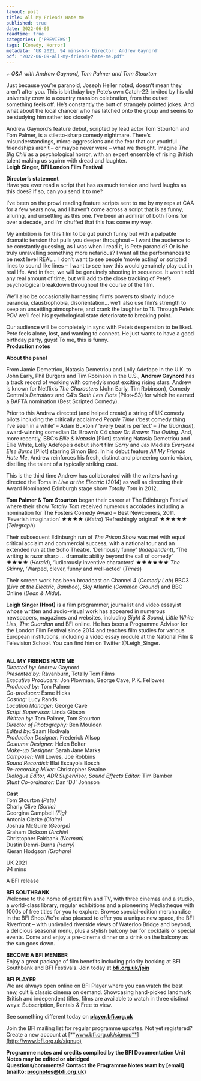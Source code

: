 ```yaml
---
layout: post
title: All My Friends Hate Me
published: true
date: 2022-06-09
readtime: true
categories: ['PREVIEWS']
tags: [Comedy, Horror]
metadata: 'UK 2021, 94 mins<br> Director: Andrew Gaynord'
pdf: '2022-06-09-all-my-friends-hate-me.pdf'
---
```


_+ Q&A with Andrew Gaynord, Tom Palmer and Tom Stourton_

Just because you’re paranoid, Joseph Heller noted, doesn’t mean they aren’t after you. This is birthday boy Pete’s own Catch-22: invited by his old university crew to a country mansion celebration, from the outset something feels off. He’s constantly the butt of strangely pointed jokes. And what about the local chancer who has latched onto the group and seems to be studying him rather too closely?

Andrew Gaynord’s feature debut, scripted by lead actor Tom Stourton and Tom Palmer, is a stiletto-sharp comedy nightmare. There’s misunderstandings, micro-aggressions and the fear that our youthful friendships aren’t – or maybe never were – what we thought. Imagine _The Big Chill_ as a psychological horror, with an expert ensemble of rising British talent making us squirm with dread and laughter.<br>
**Leigh Singer, BFI London Film Festival**<br>

**Director’s statement**<br>
Have you ever read a script that has as much tension and hard laughs as this does? If so, can you send it to me?

I’ve been on the prowl reading feature scripts sent to me by my reps at CAA for a few years now, and I haven’t come across a script that is as funny, alluring, and unsettling as this one. I’ve been an admirer of both Toms for over a decade, and I’m chuffed that this has come my way.

My ambition is for this film to be gut punch funny but with a palpable dramatic tension that pulls you deeper throughout – I want the audience to be constantly guessing, as I was when I read it, is Pete paranoid? Or is he truly unravelling something more nefarious? I want all the performances to be next level REAL… I don’t want to see people ‘movie acting’ or scripted lines to sound like lines – I want to see how this would genuinely play out in real life. And in fact, we will be genuinely shooting in sequence. It won’t add any real amount of time, but will add to the close tracking of Pete’s psychological breakdown throughout the course of the film.

We’ll also be occasionally harnessing film’s powers to slowly induce paranoia, claustrophobia, disorientation… we’ll also use film’s strength to seep an unsettling atmosphere, and crank the laughter to 11. Through Pete’s POV we’ll feel his psychological state deteriorate to breaking point.

Our audience will be completely in sync with Pete’s desperation to be liked. Pete feels alone, lost, and wanting to connect. He just wants to have a good birthday party, guys! To me, this is funny.<br>
**Production notes**<br>

**About the panel**

From Jamie Demetriou, Natasia Demetriou and Lolly Adefope in the U.K. to John Early, Phil Burgers and Tim Robinson in the U.S., **Andrew Gaynord** has a track record of working with comedy’s most exciting rising stars. Andrew is known for Netflix’s _The Characters_ (John Early, Tim Robinson), Comedy Central’s _Detroiters_ and C4’s _Stath Lets Flats_ (Pilot+S3) for which he earned a BAFTA nomination (Best Scripted Comedy).

Prior to this Andrew directed (and helped create) a string of UK comedy pilots including the critically acclaimed _People Time_ (‘best comedy thing I’ve seen in a while’ – Adam Buxton / ‘every beat is perfect’ – _The Guardian_), award-winning comedian Dr. Brown’s C4 show _Dr. Brown: The Outing_. And, more recently, BBC’s _Ellie & Natasia_ [Pilot] starring Natasia Demetriou and Ellie White, Lolly Adefope’s debut short film _Sorry_ and Jax Media’s _Everyone Else Burns_ [Pilot] starring Simon Bird. In his debut feature _All My Friends Hate Me_, Andrew reinforces his fresh, distinct and pioneering comic vision, distilling the talent of a typically striking cast. 

This is the third time Andrew has collaborated with the writers having directed the Toms in _Live at the Electric_ (2014) as well as directing their Award Nominated Edinburgh stage show _Totally Tom_ in 2012.

**Tom Palmer & Tom Stourton** began their career at The Edinburgh Festival where their show _Totally Tom_ received numerous accolades including a nomination for The Fosters Comedy Award – Best Newcomers, 2011. ‘Feverish imagination’ ★★★★ (_Metro_) ‘Refreshingly original’ ★★★★★ (_Telegraph_) 

Their subsequent Edinburgh run of _The Prison Show_ was met with equal critical acclaim and commercial success, with a national tour and an extended run at the Soho Theatre. ‘Deliriously funny’ (_Independent_), ‘The writing is razor sharp … dramatic ability beyond the call of comedy’ ★★★★ (_Herald_), ‘ludicrously inventive characters’ ★★★★★★ _The Skinny_, ‘Warped, clever, funny and well-acted’ (_Times_)

Their screen work has been broadcast on Channel 4 (_Comedy Lab_) BBC3 (_Live at the Electric_, _Bamboo_), Sky Atlantic (_Common Ground_) and BBC Online (_Dean 
& Midu_).

**Leigh Singer (Host)** is a film programmer, journalist and video essayist whose written and audio-visual work has appeared in numerous newspapers, magazines and websites, including _Sight & Sound_, _Little White Lies_, _The Guardian_ and BFI online. He has been a Programme Advisor for the London Film Festival since 2014 and teaches film studies for various European institutions, including a video essay module at the National Film & Television School. You can find him on Twitter @Leigh_Singer.<br>
<br>


**ALL MY FRIENDS HATE ME**<br>
_Directed by:_ Andrew Gaynord<br>
_Presented by:_ Ravanburn, Totally Tom Films<br>
_Executive Producers:_ Jon Plowman, George Cave, P.K. Fellowes<br>
_Produced by:_ Tom Palmer<br>
_Co-producer:_ Esme Hicks<br>
_Casting:_ Lucy Rands<br>
_Location Manager:_ George Cave<br>
_Script Supervisor:_ Linda Gibson<br>
_Written by:_ Tom Palmer, Tom Stourton<br>
_Director of Photography:_ Ben Moulden<br>
_Edited by:_ Saam Hodivala<br>
_Production Designer:_ Frederick Allsop<br>
_Costume Designer:_ Helen Bolter<br>
_Make-up Designer:_ Sarah Jane Marks<br>
_Composer:_ Will Lowes, Joe Robbins<br>
_Sound Recordist:_ Blai Escayola Bosch<br>
_Re-recording Mixer:_ Christopher Swaine<br>
_Dialogue Editor, ADR Supervisor, Sound Effects Editor:_ Tim Bamber<br>
_Stunt Co-ordinator:_ Dan ‘DJ’ Johnson<br>

**Cast**<br>
Tom Stourton _(Pete)_<br>
Charly Clive _(Sonia)_<br>
Georgina Campbell _(Fig)_<br>
Antonia Clarke _(Claire)_<br>
Joshua McGuire _(George)_<br>
Graham Dickson _(Archie)_<br>
Christopher Fairbank _(Norman)_<br>
Dustin Demri-Burns _(Harry)_<br>
Kieran Hodgson _(Graham)_<br>

UK 2021<br>
94 mins<br>

A BFI release<br>



**BFI SOUTHBANK**  
Welcome to the home of great film and TV, with three cinemas and a studio, a world-class library, regular exhibitions and a pioneering Mediatheque with 1000s of free titles for you to explore. Browse special-edition merchandise in the BFI Shop.We&#39;re also pleased to offer you a unique new space, the BFI Riverfront – with unrivalled riverside views of Waterloo Bridge and beyond, a delicious seasonal menu, plus a stylish balcony bar for cocktails or special events. Come and enjoy a pre-cinema dinner or a drink on the balcony as the sun goes down.  

**BECOME A BFI MEMBER**  
Enjoy a great package of film benefits including priority booking at BFI Southbank and BFI Festivals. Join today at [**bfi.org.uk/join**](http://www.bfi.org.uk/join)  

**BFI PLAYER**  
 We are always open online on BFI Player where you can watch the best new, cult &amp; classic cinema on demand. Showcasing hand-picked landmark British and independent titles, films are available to watch in three distinct ways: Subscription, Rentals &amp; Free to view.  

See something different today on [**player.bfi.org.uk**](https://player.bfi.org.uk)  

Join the BFI mailing list for regular programme updates. Not yet registered? Create a new account at [**www.bfi.org.uk/signup**](http://www.bfi.org.uk/signup)

**Programme notes and credits compiled by the BFI Documentation Unit  
Notes may be edited or abridged  
Questions/comments? Contact the Programme Notes team by [email](mailto: prognotes@bfi.org.uk)**
